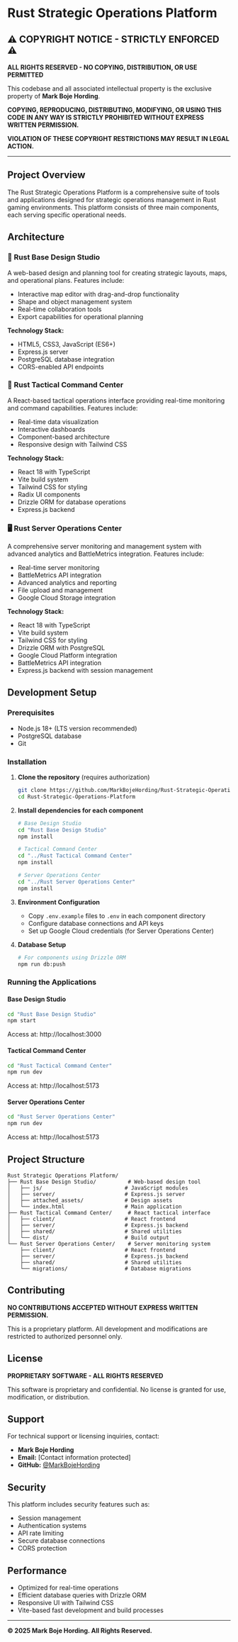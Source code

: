 # Rust Strategic Operations Platform

## ⚠️ COPYRIGHT NOTICE - STRICTLY ENFORCED ⚠️

**ALL RIGHTS RESERVED - NO COPYING, DISTRIBUTION, OR USE PERMITTED**

This codebase and all associated intellectual property is the exclusive property of **Mark Boje Hording**. 

**COPYING, REPRODUCING, DISTRIBUTING, MODIFYING, OR USING THIS CODE IN ANY WAY IS STRICTLY PROHIBITED WITHOUT EXPRESS WRITTEN PERMISSION.**

**VIOLATION OF THESE COPYRIGHT RESTRICTIONS MAY RESULT IN LEGAL ACTION.**

---

## Project Overview

The Rust Strategic Operations Platform is a comprehensive suite of tools and applications designed for strategic operations management in Rust gaming environments. This platform consists of three main components, each serving specific operational needs.

## Architecture

### 🎨 Rust Base Design Studio
A web-based design and planning tool for creating strategic layouts, maps, and operational plans. Features include:
- Interactive map editor with drag-and-drop functionality
- Shape and object management system
- Real-time collaboration tools
- Export capabilities for operational planning

**Technology Stack:**
- HTML5, CSS3, JavaScript (ES6+)
- Express.js server
- PostgreSQL database integration
- CORS-enabled API endpoints

### 🎯 Rust Tactical Command Center
A React-based tactical operations interface providing real-time monitoring and command capabilities. Features include:
- Real-time data visualization
- Interactive dashboards
- Component-based architecture
- Responsive design with Tailwind CSS

**Technology Stack:**
- React 18 with TypeScript
- Vite build system
- Tailwind CSS for styling
- Radix UI components
- Drizzle ORM for database operations
- Express.js backend

### 🖥️ Rust Server Operations Center
A comprehensive server monitoring and management system with advanced analytics and BattleMetrics integration. Features include:
- Real-time server monitoring
- BattleMetrics API integration
- Advanced analytics and reporting
- File upload and management
- Google Cloud Storage integration

**Technology Stack:**
- React 18 with TypeScript
- Vite build system
- Tailwind CSS for styling
- Drizzle ORM with PostgreSQL
- Google Cloud Platform integration
- BattleMetrics API integration
- Express.js backend with session management

## Development Setup

### Prerequisites
- Node.js 18+ (LTS version recommended)
- PostgreSQL database
- Git

### Installation

1. **Clone the repository** (requires authorization)
   ```bash
   git clone https://github.com/MarkBojeHording/Rust-Strategic-Operations-Platform.git
   cd Rust-Strategic-Operations-Platform
   ```

2. **Install dependencies for each component**
   ```bash
   # Base Design Studio
   cd "Rust Base Design Studio"
   npm install
   
   # Tactical Command Center
   cd "../Rust Tactical Command Center"
   npm install
   
   # Server Operations Center
   cd "../Rust Server Operations Center"
   npm install
   ```

3. **Environment Configuration**
   - Copy `.env.example` files to `.env` in each component directory
   - Configure database connections and API keys
   - Set up Google Cloud credentials (for Server Operations Center)

4. **Database Setup**
   ```bash
   # For components using Drizzle ORM
   npm run db:push
   ```

### Running the Applications

#### Base Design Studio
```bash
cd "Rust Base Design Studio"
npm start
```
Access at: http://localhost:3000

#### Tactical Command Center
```bash
cd "Rust Tactical Command Center"
npm run dev
```
Access at: http://localhost:5173

#### Server Operations Center
```bash
cd "Rust Server Operations Center"
npm run dev
```
Access at: http://localhost:5173

## Project Structure

```
Rust Strategic Operations Platform/
├── Rust Base Design Studio/          # Web-based design tool
│   ├── js/                          # JavaScript modules
│   ├── server/                      # Express.js server
│   ├── attached_assets/             # Design assets
│   └── index.html                   # Main application
├── Rust Tactical Command Center/     # React tactical interface
│   ├── client/                      # React frontend
│   ├── server/                      # Express.js backend
│   ├── shared/                      # Shared utilities
│   └── dist/                        # Build output
└── Rust Server Operations Center/    # Server monitoring system
    ├── client/                      # React frontend
    ├── server/                      # Express.js backend
    ├── shared/                      # Shared utilities
    └── migrations/                  # Database migrations
```

## Contributing

**NO CONTRIBUTIONS ACCEPTED WITHOUT EXPRESS WRITTEN PERMISSION.**

This is a proprietary platform. All development and modifications are restricted to authorized personnel only.

## License

**PROPRIETARY SOFTWARE - ALL RIGHTS RESERVED**

This software is proprietary and confidential. No license is granted for use, modification, or distribution.

## Support

For technical support or licensing inquiries, contact:
- **Mark Boje Hording**
- **Email:** [Contact information protected]
- **GitHub:** [@MarkBojeHording](https://github.com/MarkBojeHording)

## Security

This platform includes security features such as:
- Session management
- Authentication systems
- API rate limiting
- Secure database connections
- CORS protection

## Performance

- Optimized for real-time operations
- Efficient database queries with Drizzle ORM
- Responsive UI with Tailwind CSS
- Vite-based fast development and build processes

---

**© 2025 Mark Boje Hording. All Rights Reserved.**
